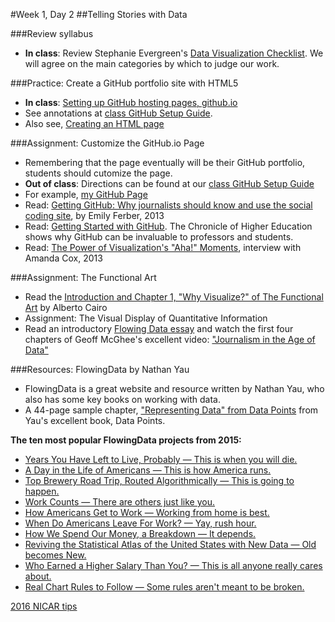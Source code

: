 #Week 1, Day 2
##Telling Stories with Data

###Review syllabus
- **In class**: Review Stephanie Evergreen's [Data Visualization Checklist](http://stephanieevergreen.com/wp-content/uploads/2014/05/DataVizChecklist_May2014.pdf). We will agree on the main categories by which to judge our work.  

###Practice: Create a GitHub portfolio site with HTML5
- **In class**: [Setting up GitHub hosting pages, github.io](https://pages.github.com/)
- See annotations at [class GitHub Setup Guide](https://github.com/jacklule/DataViz-Syllabus/blob/master/GitHubSetUp.md).
- Also see, [Creating an HTML page](http://www.w3schools.com/html/html_intro.asp)

###Assignment: Customize the GitHub.io Page 
- Remembering that the page eventually will be their GitHub portfolio, students should cutomize the page.
- **Out of class**: Directions can be found at our [class GitHub Setup Guide](https://github.com/jacklule/DataViz-Syllabus/blob/master/GitHubSetUp.md)
- For example, [my GitHub Page](http://jacklule.github.io/)
- Read: [Getting GitHub: Why journalists should know and use the social coding site](http://knightlab.northwestern.edu/2013/06/13/getting-github-why-journalists-should-know-and-use-the-social-coding-site/), by Emily Ferber, 2013
- Read: [Getting Started with GitHub](http://chronicle.com/blogs/profhacker/getting-started-with-a-github-repository/47393). The Chronicle of Higher Education shows why GitHub can be invaluable to professors and students.
- Read: [The Power of Visualization's "Aha!" Moments](http://blogs.hbr.org/hbr/hbreditors/2013/03/power_of_visualizations_aha_moment.html), interview with Amanda Cox, 2013

###Assignment: The Functional Art

- Read the [Introduction and Chapter 1, "Why Visualize?" of The Functional Art](http://www.thefunctionalart.com/2012/09/download-three-chapters-of-functional.html) by Alberto Cairo
- Assignment: The Visual Display of Quantitative Information
- Read an introductory [Flowing Data essay](http://flowingdata.com/2010/09/27/journalism-in-the-age-of-data/) and watch the first four chapters of Geoff McGhee's excellent video: ["Journalism in the Age of Data"](http://datajournalism.stanford.edu/)

###Resources: FlowingData by Nathan Yau

- FlowingData is a great website and resource written by Nathan Yau, who also has some key books on working with data.
- A 44-page sample chapter, ["Representing Data" from Data Points](https://drive.google.com/open?id=0B0fVXql3uCOpcXdONzBsUE1qcmc) from Yau's excellent book, Data Points.

<b>The ten most popular FlowingData projects from 2015:</b>

- [Years You Have Left to Live, Probably — This is when you will die.](http://flowingdata.us2.list-manage.com/track/click?u=f538bce868aac1144d248c0bc&id=e5462d235c&e=e0ec3e51d7)
- [A Day in the Life of Americans — This is how America runs.](http://flowingdata.us2.list-manage1.com/track/click?u=f538bce868aac1144d248c0bc&id=f756dac65b&e=e0ec3e51d7)
- [Top Brewery Road Trip, Routed Algorithmically — This is going to happen.](http://flowingdata.us2.list-manage.com/track/click?u=f538bce868aac1144d248c0bc&id=52be71e088&e=e0ec3e51d7)
- [Work Counts — There are others just like you.](http://flowingdata.us2.list-manage.com/track/click?u=f538bce868aac1144d248c0bc&id=7653f2c8fd&e=e0ec3e51d7)
- [How Americans Get to Work — Working from home is best.](http://flowingdata.us2.list-manage.com/track/click?u=f538bce868aac1144d248c0bc&id=e5bf5965a0&e=e0ec3e51d7)
- [When Do Americans Leave For Work? — Yay, rush hour.](http://flowingdata.us2.list-manage.com/track/click?u=f538bce868aac1144d248c0bc&id=c2215b595a&e=e0ec3e51d7)
- [How We Spend Our Money, a Breakdown — It depends.](http://flowingdata.us2.list-manage2.com/track/click?u=f538bce868aac1144d248c0bc&id=8777632ac5&e=e0ec3e51d7)
- [Reviving the Statistical Atlas of the United States with New Data — Old becomes New.](http://flowingdata.us2.list-manage.com/track/click?u=f538bce868aac1144d248c0bc&id=2e04d4a6a7&e=e0ec3e51d7)
- [Who Earned a Higher Salary Than You? — This is all anyone really cares about.](http://flowingdata.us2.list-manage.com/track/click?u=f538bce868aac1144d248c0bc&id=b4d7b0c9de&e=e0ec3e51d7)
- [Real Chart Rules to Follow — Some rules aren't meant to be broken.](http://flowingdata.us2.list-manage.com/track/click?u=f538bce868aac1144d248c0bc&id=873be0439b&e=e0ec3e51d7)

[2016 NICAR tips](http://mediashift.org/2016/04/build-your-data-toolbox-nicar-2016/?utm_source=MediaShift+Daily&utm_campaign=8391c8f32f-RSS_EMAIL_CAMPAIGN&utm_medium=email&utm_term=0_70e55682fc-8391c8f32f-299977941)



